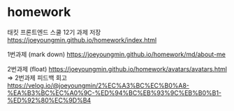 # homework
태킷 프론트엔드 스쿨 12기 과제 저장 https://joeyoungmin.github.io/homework/index.html

1번과제 (mark down) https://joeyoungmin.github.io/homework/md/about-me

2번과제 (float) https://joeyoungmin.github.io/homework/avatars/avatars.html
=> 2번과제 피드백 회고 https://velog.io/@joeyoungmin/2%EC%A3%BC%EC%B0%A8-%EA%B3%BC%EC%A0%9C-%ED%94%BC%EB%93%9C%EB%B0%B1-%ED%92%80%EC%9D%B4
